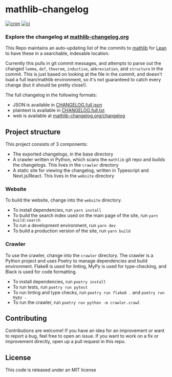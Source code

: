 # mathlib-changelog

[![cron](https://img.shields.io/github/workflow/status/chanind/mathlib-changelog/crawl/main?label=cron)](https://github.com/chanind/mathlib-changelog)
[![ci](https://img.shields.io/github/workflow/status/chanind/mathlib-changelog/ci/main)](https://github.com/chanind/mathlib-changelog)

### Explore the changelog at [mathlib-changelog.org](https://mathlib-changelog.org/)

This Repo maintains an auto-updating list of the commits to [mathlib](https://github.com/leanprover-community/mathlib) for [Lean](https://leanprover.github.io/) to have these in a searchable, indexable location.

Currently this pulls in git commit messages, and attempts to parse out the changed `lemma`, `def`, `theorem`, `inductive`, `abbreviation`, and `structure` in the commit. This is just based on looking at the file in the commit, and doesn't load a full lean/mathlib environment, so it's not guaranteed to catch every change (but it should be pretty close!).

The full changelog in the following formats:

- JSON is available in [CHANGELOG.full.json](https://raw.githubusercontent.com/chanind/mathlib-changelog/main/CHANGELOG.full.json)
- plaintext is available in [CHANGELOG.full.txt](https://raw.githubusercontent.com/chanind/mathlib-changelog/main/CHANGELOG.full.txt)
- web is available at [mathlib-changelog.org/changelog](https://mathlib-changelog.org/changelog)

## Project structure

This project consists of 3 components:

- The exported changelogs, in the base directory
- A crawler written in Python, which scans the `mathlib` git repo and builds the changelogs. This lives in the `crawler` directory
- A static site for viewing the changelog, written in Typescript and Next.js/React. This lives in the `website` directory

### Website

To build the website, change into the `website` directory.

- To install dependencies, run `yarn install`
- To build the search index used on the main page of the site, run `yarn build:search`
- To run a development environment, run `yarn dev`
- To build a production version of the site, run `yarn build`

### Crawler

To use the crawler, change into the `crawler` directory. The crawler is a Python project and uses Poetry to manage dependencies and build environment. Flake8 is used for linting, MyPy is used for type-checking, and Black is used for code formatting.

- To install dependencies, run `poetry install`
- To run tests, run `poetry run pytest`
- To run linting and type checks, run `poetry run flake8 .` and `poetry run mypy .`
- To run the crawler, run `poetry run python -m crawler.crawl`

## Contributing

Contributions are welcome! If you have an idea for an improvement or want to report a bug, feel free to open an issue. If you want to work on a fix or improvement directly, open up a pull request in this repo.

## License

This code is released under an MIT license
